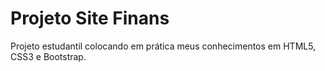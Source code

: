 # Projeto Site Finans
 Projeto estudantil colocando em prática meus conhecimentos em HTML5, CSS3 e Bootstrap.
